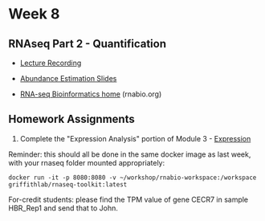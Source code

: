 # Week 8

## RNAseq Part 2 - Quantification

- [Lecture Recording](https://wustl.box.com/s/bxyr44421vvd6psh77cmvo2o7jxkgr2l)

- [Abundance Estimation Slides](RNASeq_part2_bfx.pdf)

- [RNA-seq Bioinformatics home](https://rnabio.org/course) (rnabio.org)


## Homework Assignments

1) Complete the "Expression Analysis" portion of Module 3 - [Expression](https://rnabio.org/module-03-expression/0003/02/01/Expression/)

Reminder: this should all be done in the same docker image as last week, with your rnaseq folder mounted appropriately:

```
docker run -it -p 8080:8080 -v ~/workshop/rnabio-workspace:/workspace griffithlab/rnaseq-toolkit:latest
```

For-credit students: please find the TPM value of gene CECR7 in sample HBR_Rep1 and send that to John.
